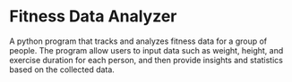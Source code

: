 # Fitness Data Analyzer
A python program that tracks and analyzes fitness data for a group of people. The program allow users to input data such as weight, height, and exercise duration for each person, and then provide insights and statistics based on the collected data.
